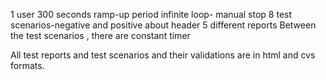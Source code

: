 1 user
300 seconds ramp-up period
infinite loop- manual stop
8 test scenarios-negative and positive about header
5 different reports
Between the test scenarios , there are constant timer

All test reports and test scenarios and their validations are in html and cvs formats.

